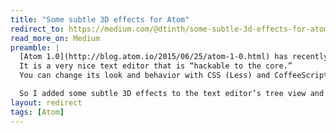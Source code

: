 ```yaml
---
title: "Some subtle 3D effects for Atom"
redirect_to: https://medium.com/@dtinth/some-subtle-3d-effects-for-atom-d7a624a74fdd
read_more_on: Medium
preamble: |
  [Atom 1.0](http://blog.atom.io/2015/06/25/atom-1-0.html) has recently been released.
  It is a very nice text editor that is “hackable to the core.”
  You can change its look and behavior with CSS (Less) and CoffeeScript.

  So I added some subtle 3D effects to the text editor’s tree view and the minimap to make it look more “cool.”
layout: redirect
tags: [Atom]
---
```

